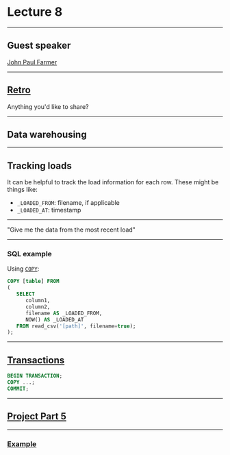# Lecture 8

---

## Guest speaker

[John Paul Farmer](https://www.linkedin.com/in/johnpaulfarmer)

---

## [Retro](../docs/project.md#retro)

Anything you'd like to share?

---

## Data warehousing

---

## Tracking loads

It can be helpful to track the load information for each row. These might be things like:

- `_LOADED_FROM`: filename, if applicable
- `_LOADED_AT`: timestamp

---

"Give me the data from the most recent load"

---

### SQL example

Using [`COPY`](https://duckdb.org/docs/stable/sql/statements/copy.html):

```sql
COPY [table] FROM
(
   SELECT
      column1,
      column2,
      filename AS _LOADED_FROM,
      NOW() AS _LOADED_AT
   FROM read_csv('[path]', filename=true);
);
```

---

## [Transactions](https://duckdb.org/docs/stable/sql/statements/transactions.html)

```sql
BEGIN TRANSACTION;
COPY ...;
COMMIT;
```

---

## [Project Part 5](../docs/project.md#part-5)

---

### [Example](../examples/bigquery/query.py)
